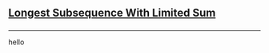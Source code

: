 <h2><a href="https://leetcode.com/problems/longest-subsequence-with-limited-sum/submissions/865311117/">Longest Subsequence With Limited Sum</a></h2><h3></h3><hr>hello